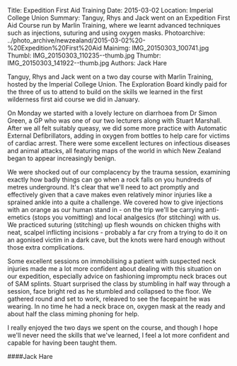 Title: Expedition First Aid Training
Date: 2015-03-02
Location: Imperial College Union
Summary: Tanguy, Rhys and Jack went on an Expedition First Aid Course run by Marlin Training, where we learnt advanced techniques such as injections, suturing and using oxygen masks.
Photoarchive: ../photo_archive/newzealand/2015-03-02%20-%20Expedition%20First%20Aid
Mainimg: IMG_20150303_100741.jpg
Thumbl: IMG_20150303_110235--thumb.jpg
Thumbr: IMG_20150303_141922--thumb.jpg
Authors: Jack Hare

Tanguy, Rhys and Jack went on a two day course with Marlin Training, hosted by the Imperial College Union. The Exploration Board kindly paid for the three of us to attend to build on the skills we learned in the first wilderness first aid course we did in January.

On Monday we started with a lovely lecture on diarrhoea from Dr Simon Green, a GP who was one of our two lecturers along with Stuart Marshall. After we all felt suitably queasy, we did some more practice with Automatic External Defibrillators, adding in oxygen from bottles to help care for victims of cardiac arrest. There were some excellent lectures on infectious diseases and animal attacks, all featuring maps of the world in which New Zealand began to appear increasingly benign.

We were shocked out of our complacency by the trauma session, examining exactly how badly things can go when a rock falls on you hundreds of metres underground. It's clear that we'll need to act promptly and effectively given that a cave makes even relatively minor injuries like a sprained ankle into a quite a challenge. We covered how to give injections with an orange as our human stand in - on the trip we'll be carrying anti-emetics (stops you vomitting) and local analgesics (for stitching) with us. We practiced suturing (stitching) up flesh wounds on chicken thighs with neat, scalpel inflicting incisions - probably a far cry from a trying to do it on an agonised victim in a dark cave, but the knots were hard enough without those extra complications.

Some excellent sessions on immobilising a patient with suspected neck injuries made me a lot more confident about dealing with this situation on our expedition, especially advice on fashioning impromptu neck braces out of SAM splints. Stuart surprised the class by stumbling in half way through a session, face bright red as he stumbled and collapsed to the floor. We gathered round and set to work, releaved to see the facepaint he was wearing. In no time he had a neck brace on, oxygen mask at the ready and about half the class miming phoning for help.

I really enjoyed the two days we spent on the course, and though I hope we'll never need the skills that we've learned, I feel a lot more confident and capable for having been taught them.

####Jack Hare
